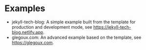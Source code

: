 # Examples

* jekyll-tech-blog: A simple example built from the template for production and development mode, see https://jekyll-tech-blog.netlify.app.
* glegoux.com: An advanced example based on the template, see https://glegoux.com.
